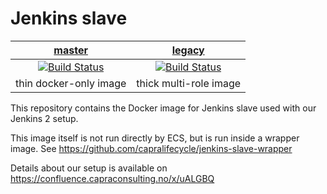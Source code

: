 # Jenkins slave

[master](https://github.com/capralifecycle/jenkins-slave) | [legacy](https://github.com/capralifecycle/jenkins-slave/tree/legacy)
:---: | :---:
[![Build Status](https://jenkins.capra.tv/buildStatus/icon?job=jenkins-slave/legacy)](https://jenkins.capra.tv/job/jenkins-slave/legacy/job/legacy/) | [![Build Status](https://jenkins.capra.tv/buildStatus/icon?job=jenkins-slave/master)](https://jenkins.capra.tv/job/jenkins-slave/master/job/master/)
thin docker-only image | thick multi-role image

This repository contains the Docker image for Jenkins slave used with
our Jenkins 2 setup.

This image itself is not run directly by ECS, but is run inside a wrapper
image. See https://github.com/capralifecycle/jenkins-slave-wrapper

Details about our setup is available on https://confluence.capraconsulting.no/x/uALGBQ
